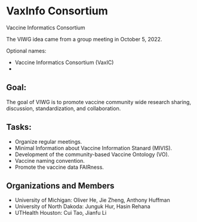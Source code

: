 # VaxInfo Consortium
Vaccine Informatics Consortium

The VIWG idea came from a group meeting in October 5, 2022.

Optional names:
- Vaccine Informatics Consortium  (VaxIC)
- 


## Goal: 
The goal of VIWG is to promote vaccine community wide research sharing, discussion, standardization, and collaboration.

## Tasks:
- Organize regular meetings. 
- Minimal Information about Vaccine Information Stanard (MIVIS).
- Development of the community-based Vaccine Ontology (VO).
- Vaccine naming convention.
- Promote the vaccine data FAIRness.

## Organizations and Members
- University of Michigan: Oliver He, Jie Zheng, Anthony Huffman
- University of North Dakoda: Junguk Hur, Hasin Rehana  
- UTHealth Houston: Cui Tao, Jianfu Li

